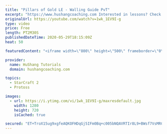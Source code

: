 ```yaml
---
title: "Pillars of Gold LE - Walling Guide PvT"
excerpt: "https://www.hushangcoaching.com Interested in lessons? Check out the website for more information ------------------------------------------------------------------------------------------------------- Want to support HuShang Tutorials directly? Patreon is a website where you can contribute a monthly"
originalUrl: https://youtube.com/watch?v=1wk_1EV9I-g
type: video
price: Free
length: PT2M30S
publishedDateTime: 2020-05-29T18:15:09Z
heat: 50

featuredContent: "<iframe width=\"800\" height=\"500\" frameborder=\"0\" src=\"https://www.youtube.com/embed/1wk_1EV9I-g\" allow=\"accelerometer; autoplay; encrypted-media; gyroscope; picture-in-picture\" allowfullscreen></iframe>"

provider:
  name: HuShang Tutorials
  domain: hushangcoaching.com

topics:
  - StarCraft 2
  - Protoss

images:
  - url: https://i.ytimg.com/vi/1wk_1EV9I-g/maxresdefault.jpg
    width: 1280
    height: 720
    isCached: true

secured: "ET+TroX15ug9xgfeAQKOFHDqGj5IFm0Bq+c005bNQAVRTIr8L9+BWsf7VsMRC9p+3Nlt73XikuU3dRjrv+TKkTEv6fPAKr50cKDSBgJxAaEa5FnxwcFc8mxN7HJX4Hd3LidlgGk69hzxwSXaPiPQOAE9u2rKkKVA+eWC/V+rhLKcGiUHehsJfIQ8lkF0fY5nQegqh03SFBD2lNg+DIlZIS/V5dNXH25Wq8SLNZ1nji9bRngxLZFoyx7YGPpsuzBClyxNcDNsneKZFOtgmrXJX1LwwaeGPTrewCpbKNTJdQyQu+XwSz8QfBIlgjPjS/ClrOG+Veu4HQQHKCqhksa8ZjDsj4a52/KTJyvWvV06i+aJxGsyGeaaQOZ1NnQsVpJXLpy7QithQq/A9O9DDUJ/KVImNC11H5+Eu86Rsb6DQdE=;y5AuQ1ikldny5uzRSoqBhQ=="
---
```


